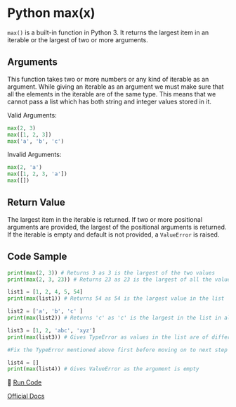 # Python max(x)

`max()` is a built-in function in Python 3. It returns the largest item in an iterable or the largest of two or more arguments.

## Arguments
This function takes two or more numbers or any kind of iterable as an argument. While giving an iterable as an argument we must make sure that all the elements in the iterable are of the same type. This means that we cannot pass a list which has both string and integer values stored in it.

Valid Arguments:
```python
max(2, 3)
max([1, 2, 3])
max('a', 'b', 'c')
```
Invalid Arguments:
```python
max(2, 'a')
max([1, 2, 3, 'a'])
max([])
```

## Return Value

The largest item in the iterable is returned. If two or more positional arguments are provided, the largest of the positional arguments 
is returned. If the iterable is empty and default is not provided, a `ValueError` is raised.

## Code Sample

```python
print(max(2, 3)) # Returns 3 as 3 is the largest of the two values
print(max(2, 3, 23)) # Returns 23 as 23 is the largest of all the values

list1 = [1, 2, 4, 5, 54]
print(max(list1)) # Returns 54 as 54 is the largest value in the list

list2 = ['a', 'b', 'c' ]
print(max(list2)) # Returns 'c' as 'c' is the largest in the list in alphabetical order

list3 = [1, 2, 'abc', 'xyz']
print(max(list3)) # Gives TypeError as values in the list are of different type

#Fix the TypeError mentioned above first before moving on to next step

list4 = []
print(max(list4)) # Gives ValueError as the argument is empty  
```

:rocket: [Run Code](https://repl.it/CVok)

[Official Docs](https://docs.python.org/3/library/functions.html#max)
